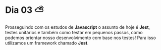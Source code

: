 # Dia 03 ⛅

Prosseguindo com os estudos de **Javascript** o assunto de hoje é **Jest**, testes unitários e também como testar em pequenos passos, como podemos orientar nosso desenvolvimento com base nos testes! Para isso utilizamos um framework chamado **Jest**.